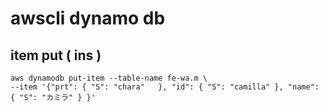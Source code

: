 
# awscli dynamo db


## item put ( ins )

```
aws dynamodb put-item --table-name fe-wa.m \
--item '{"prt": { "S": "chara"   }, "id": { "S": "camilla" }, "name": { "S": "カミラ" } }'
```



